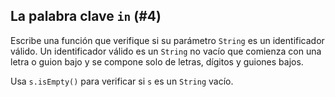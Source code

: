 ## La palabra clave `in` (#4)

Escribe una función que verifique si su parámetro `String` es un identificador válido. Un identificador válido es un `String` no vacío que comienza con una letra o guion bajo y se compone solo de letras, dígitos y guiones bajos.

Usa `s.isEmpty()` para verificar si `s` es un `String` vacío.